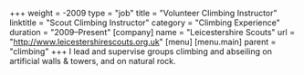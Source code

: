 +++
weight = -2009
type = "job"
title = "Volunteer Climbing Instructor"
linktitle = "Scout Climbing Instructor"
category = "Climbing Experience"
duration = "2009–Present"
[company]
  name = "Leicestershire Scouts"
  url = "http://www.leicestershirescouts.org.uk"
[menu]
  [menu.main]
    parent = "climbing"
+++
I lead and supervise groups climbing and abseiling on artificial walls & towers, and on natural rock.
